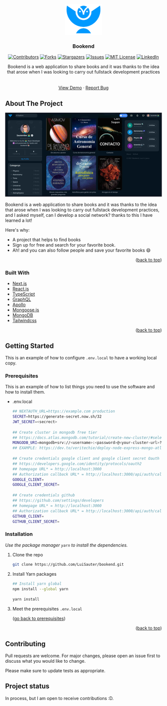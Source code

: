 <div id="top"></div>
<!-- PROJECT SHIELDS -->



<!-- PROJECT LOGO -->
<br />
<div align="center">
  <a href="https://bookendd.vercel.app/">
    <img src="/public/images/bookend-logo.png" alt="nextjs" width="120" height="100">
  </a>
  <h3 align="center">Bookend</h3>
  

[![Contributors][contributors-shield]][contributors-url]
[![Forks][forks-shield]][forks-url]
[![Stargazers][stars-shield]][stars-url]
[![Issues][issues-shield]][issues-url]
[![MIT License][license-shield]][license-url]
[![LinkedIn][linkedin-shield]][linkedin-url]




  <p align="center">
Bookend is a web application to share books and it was thanks to the idea that arose when I was looking to carry out fullstack development practices<br />
    <br />
    <br />
    <a href="https://bookendd.vercel.app/">View Demo</a>
    ·
    <a href="https://github.com/LuiSauter/bookend/issues">Report Bug</a>
  </p>
</div>

<!-- <img src="https://upload.wikimedia.org/wikipedia/commons/thumb/8/8e/Nextjs-logo.svg/207px-Nextjs-logo.svg.png" alt="nextjs" width="120" height="100"> -->

<!-- TABLE OF CONTENTS -->
<!-- <details>
  <summary>Table of Contents</summary>
  <ol>
    <li>
      <a href="#about-the-project">About The Project</a>
      <ul>
        <li><a href="#built-with">Built With</a></li>
      </ul>
    </li>
    <li>
      <a href="#getting-started">Getting Started</a>
      <ul>
        <li><a href="#prerequisites">Prerequisites</a></li>
        <li><a href="#installation">Installation</a></li>
      </ul>
    </li>
    <li><a href="#usage">Usage</a></li>
    <li><a href="#roadmap">Roadmap</a></li>
    <li><a href="#contributing">Contributing</a></li>
    <li><a href="#license">License</a></li>
    <li><a href="#contact">Contact</a></li>
    <li><a href="#acknowledgments">Acknowledgments</a></li>
  </ol>
</details> -->



<!-- ABOUT THE PROJECT -->
## About The Project

![Product Name Screen Shot][product-screenshot]

Bookend is a web application to share books and it was thanks to the idea that arose when I was looking to carry out fullstack development practices, and I asked myself, can I develop a social network? thanks to this I have learned a lot!

Here's why:
* A project that helps to find books
* Sign up for free and search for your favorite book.
* Ah! and you can also follow people and save your favorite books :smile:

<p align="right">(<a href="#top">back to top</a>)</p>



### Built With

* [Next.js](https://nextjs.org/)
* [React.js](https://reactjs.org/)
* [TypeScript](https://www.typescriptlang.org/)
* [GraphQL](https://graphql.org/)
* [Apollo](https://www.apollographql.com/)
* [Mongoose.js](https://mongoosejs.com/)
* [MongoDB](https://www.mongodb.com/)
* [Tailwindcss](https://tailwindcss.com/)

<p align="right">(<a href="#top">back to top</a>)</p>



<!-- GETTING STARTED -->
## Getting Started

This is an example of how to configure `.env.local` to have a working local copy.
<div id="prerequisites"></div>

### Prerequisites

This is an example of how to list things you need to use the software and how to install them.
* .env.local
  ```sh
  ## NEXTAUTH_URL=https://example.com production
  SECRET=https://generate-secret.now.sh/32
  JWT_SECRET=<secrect>
  
  ## Create cluster in mongodb free tier
  ## https://docs.atlas.mongodb.com/tutorial/create-new-cluster/#select-the-cluster-tier
  MONGODB_URI=mongodb+srv://<username>:<password>@<your-cluster-url>?retryWrites=true&w=majority
  ## EXAMPLE: https://dev.to/veritechie/deploy-node-express-mongo-atlas-con-fetch-de-react-en-heroku-mern-app-3ien
  
  ## Create credentials google client and google client secret Oauth
  ## https://developers.google.com/identity/protocols/oauth2
  ## homepage URL* = http://localhost:3000
  ## Authorization callback URL* = http://localhost:3000/api/auth/callback/google
  GOOGLE_CLIENT=
  GOOGLE_CLIENT_SECRET=
  
  ## Create credentials github
  ## https://github.com/settings/developers
  ## homepage URL* = http://localhost:3000
  ## Authorization callback URL* = http://localhost:3000/api/auth/callback/github
  GITHUB_CLIENT=
  GITHUB_CLIENT_SECRET=

  ```

### Installation

_Use the package manager `yarn` to install the dependencies._

1. Clone the repo
   ```sh
   git clone https://github.com/LuiSauter/bookend.git
   ```
2. Install Yarn packages
   ```sh
   ## Install yarn global
   npm install --global yarn
   
   yarn install
   ```
3. Meet the prerequisites `.env.local`

    <p align="left">(<a href="#prerequisites">go back to prerequisites</a>)</p>


<p align="right">(<a href="#top">back to top</a>)</p>



<!-- MARKDOWN LINKS & IMAGES -->
<!-- https://www.markdownguide.org/basic-syntax/#reference-style-links -->
[contributors-shield]: https://img.shields.io/github/contributors/LuiSauter/bookend.svg?style=for-the-badge
[contributors-url]: https://github.com/LuiSauter/bookend/
[forks-shield]: https://img.shields.io/github/forks/LuiSauter/bookend.svg?style=for-the-badge
[forks-url]: https://github.com/LuiSauter/bookend/network/members
[stars-shield]: https://img.shields.io/github/stars/LuiSauter/bookend.svg?style=for-the-badge
[stars-url]: https://github.com/LuiSauter/bookend/stargazers
[issues-shield]: https://img.shields.io/github/issues/LuiSauter/bookend.svg?style=for-the-badge
[issues-url]: https://github.com/LuiSauter/bookend/issues
[license-shield]: https://img.shields.io/github/license/LuiSauter/bookend.svg?style=for-the-badge
[license-url]: https://github.com/LuiSauter/bookend/blob/main/LICENSE
[linkedin-shield]: https://img.shields.io/badge/-LinkedIn-black.svg?style=for-the-badge&logo=linkedin&colorB=555
[linkedin-url]: https://linkedin.com/in/luis-gabriel-janco/
[product-screenshot]: public/images/bookend-demo.jpg


## Contributing

Pull requests are welcome. For major changes, please open an issue first to discuss what you would like to change.

Please make sure to update tests as appropriate.

## Project status

In process, but I am open to receive contributions :D.
